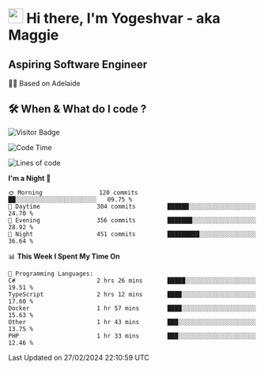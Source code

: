 <h1><img src="https://emojis.slackmojis.com/emojis/images/1531849430/4246/blob-sunglasses.gif?1531849430" width="30"/> Hi there, I'm Yogeshvar - aka Maggie</h1>

## Aspiring Software Engineer
🏂🏻  Based on Adelaide 

## 🛠 When & What do I code ?  

![Visitor Badge](https://visitor-badge.feriirawann.repl.co?username=yogeshvar&repo=yogeshvar&label=Visitors&style=plastic&color=%23457BFF&contentType=svg)

<!--START_SECTION:waka-->
![Code Time](http://img.shields.io/badge/Code%20Time-2%2C713%20hrs%2028%20mins-blue)

![Lines of code](https://img.shields.io/badge/From%20Hello%20World%20I%27ve%20Written-4.1%20million%20lines%20of%20code-blue)

**I'm a Night 🦉** 

```text
🌞 Morning                120 commits         ██░░░░░░░░░░░░░░░░░░░░░░░   09.75 % 
🌆 Daytime                304 commits         ██████░░░░░░░░░░░░░░░░░░░   24.70 % 
🌃 Evening                356 commits         ███████░░░░░░░░░░░░░░░░░░   28.92 % 
🌙 Night                  451 commits         █████████░░░░░░░░░░░░░░░░   36.64 % 
```


📊 **This Week I Spent My Time On** 

```text
💬 Programming Languages: 
C#                       2 hrs 26 mins       █████░░░░░░░░░░░░░░░░░░░░   19.51 % 
TypeScript               2 hrs 12 mins       ████░░░░░░░░░░░░░░░░░░░░░   17.60 % 
Docker                   1 hr 57 mins        ████░░░░░░░░░░░░░░░░░░░░░   15.63 % 
Other                    1 hr 43 mins        ███░░░░░░░░░░░░░░░░░░░░░░   13.75 % 
PHP                      1 hr 33 mins        ███░░░░░░░░░░░░░░░░░░░░░░   12.46 % 
```


 Last Updated on 27/02/2024 22:10:59 UTC
<!--END_SECTION:waka-->
